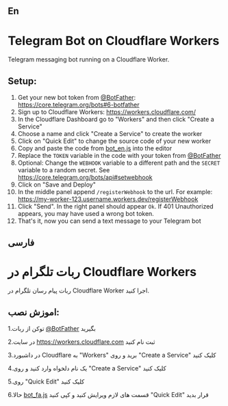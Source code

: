 ## En
# Telegram Bot on Cloudflare Workers

Telegram messaging bot running on a Cloudflare Worker.

## Setup:
1. Get your new bot token from [@BotFather](https://t.me/botfather): https://core.telegram.org/bots#6-botfather
2. Sign up to Cloudflare Workers: https://workers.cloudflare.com/
3. In the Cloudflare Dashboard go to "Workers" and then click "Create a Service"
4. Choose a name and click "Create a Service" to create the worker
5. Click on "Quick Edit" to change the source code of your new worker
6. Copy and paste the code from [bot_en.js](bot_en.js) into the editor
7. Replace the `TOKEN` variable in the code with your token from [@BotFather](https://t.me/botfather)
8. Optional: Change the `WEBHOOK` variable to a different path and the `SECRET` variable to a random secret. See https://core.telegram.org/bots/api#setwebhook
9. Click on "Save and Deploy"
10. In the middle panel append `/registerWebhook` to the url. For example: https://my-worker-123.username.workers.dev/registerWebhook
11. Click "Send". In the right panel should appear `Ok`. If 401 Unauthorized appears, you may have used a wrong bot token.
12. That's it, now you can send a text message to your Telegram bot
## فارسی

# ربات تلگرام در Cloudflare Workers

ربات پیام رسان تلگرام در Cloudflare Worker اجرا کنید.

## اموزش نصب:

1.توکن از ربات [@BotFather](https://t.me/botfather) بگیرید

2.در سایت https://workers.cloudflare.com ثبت نام کنید

3.در داشبورد Cloudflare به "Workers" برید و روی "Create a Service" کلیک کنید

4.یک نام دلخواه وارد کنید و روی "Create a Service" کلیک کنید

5.روی "Quick Edit" کلیک کنید

6.حالا [bot_fa.js](bot_fa.js) قسمت های لازم ویرایش کنید و کپی کنید  "Quick Edit" قرار بدید 
